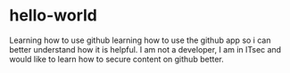 # hello-world
Learning how to use github
learning how to use the github app so i can better understand how it is helpful.  I am not a developer, I am in ITsec and would like to learn how to secure content on github better.
